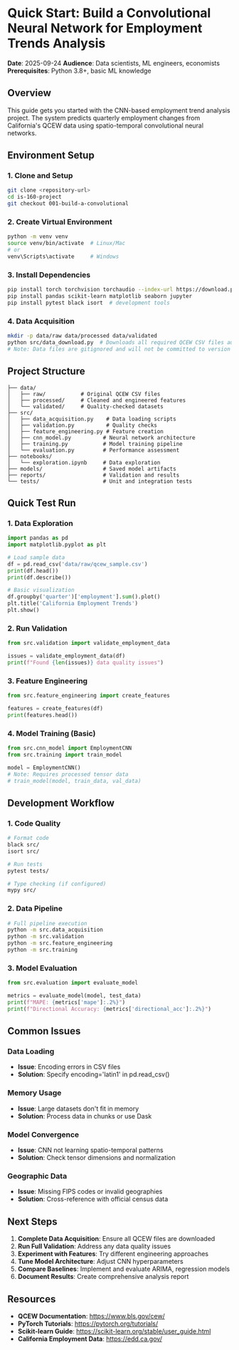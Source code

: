 # Quick Start: Build a Convolutional Neural Network for Employment Trends Analysis

**Date**: 2025-09-24
**Audience**: Data scientists, ML engineers, economists
**Prerequisites**: Python 3.8+, basic ML knowledge

## Overview
This guide gets you started with the CNN-based employment trend analysis project. The system predicts quarterly employment changes from California's QCEW data using spatio-temporal convolutional neural networks.

## Environment Setup

### 1. Clone and Setup
```bash
git clone <repository-url>
cd is-160-project
git checkout 001-build-a-convolutional
```

### 2. Create Virtual Environment
```bash
python -m venv venv
source venv/bin/activate  # Linux/Mac
# or
venv\Scripts\activate     # Windows
```

### 3. Install Dependencies
```bash
pip install torch torchvision torchaudio --index-url https://download.pytorch.org/whl/cpu
pip install pandas scikit-learn matplotlib seaborn jupyter
pip install pytest black isort  # development tools
```

### 4. Data Acquisition
```bash
mkdir -p data/raw data/processed data/validated
python src/data_download.py  # Downloads all required QCEW CSV files automatically
# Note: Data files are gitignored and will not be committed to version control
```

## Project Structure
```
├── data/
│   ├── raw/           # Original QCEW CSV files
│   ├── processed/     # Cleaned and engineered features
│   └── validated/     # Quality-checked datasets
├── src/
│   ├── data_acquisition.py    # Data loading scripts
│   ├── validation.py          # Quality checks
│   ├── feature_engineering.py # Feature creation
│   ├── cnn_model.py          # Neural network architecture
│   ├── training.py           # Model training pipeline
│   └── evaluation.py         # Performance assessment
├── notebooks/
│   └── exploration.ipynb     # Data exploration
├── models/                   # Saved model artifacts
├── reports/                  # Validation and results
└── tests/                    # Unit and integration tests
```

## Quick Test Run

### 1. Data Exploration
```python
import pandas as pd
import matplotlib.pyplot as plt

# Load sample data
df = pd.read_csv('data/raw/qcew_sample.csv')
print(df.head())
print(df.describe())

# Basic visualization
df.groupby('quarter')['employment'].sum().plot()
plt.title('California Employment Trends')
plt.show()
```

### 2. Run Validation
```python
from src.validation import validate_employment_data

issues = validate_employment_data(df)
print(f"Found {len(issues)} data quality issues")
```

### 3. Feature Engineering
```python
from src.feature_engineering import create_features

features = create_features(df)
print(features.head())
```

### 4. Model Training (Basic)
```python
from src.cnn_model import EmploymentCNN
from src.training import train_model

model = EmploymentCNN()
# Note: Requires processed tensor data
# train_model(model, train_data, val_data)
```

## Development Workflow

### 1. Code Quality
```bash
# Format code
black src/
isort src/

# Run tests
pytest tests/

# Type checking (if configured)
mypy src/
```

### 2. Data Pipeline
```bash
# Full pipeline execution
python -m src.data_acquisition
python -m src.validation
python -m src.feature_engineering
python -m src.training
```

### 3. Model Evaluation
```python
from src.evaluation import evaluate_model

metrics = evaluate_model(model, test_data)
print(f"MAPE: {metrics['mape']:.2%}")
print(f"Directional Accuracy: {metrics['directional_acc']:.2%}")
```

## Common Issues

### Data Loading
- **Issue**: Encoding errors in CSV files
- **Solution**: Specify encoding='latin1' in pd.read_csv()

### Memory Usage
- **Issue**: Large datasets don't fit in memory
- **Solution**: Process data in chunks or use Dask

### Model Convergence
- **Issue**: CNN not learning spatio-temporal patterns
- **Solution**: Check tensor dimensions and normalization

### Geographic Data
- **Issue**: Missing FIPS codes or invalid geographies
- **Solution**: Cross-reference with official census data

## Next Steps

1. **Complete Data Acquisition**: Ensure all QCEW files are downloaded
2. **Run Full Validation**: Address any data quality issues
3. **Experiment with Features**: Try different engineering approaches
4. **Tune Model Architecture**: Adjust CNN hyperparameters
5. **Compare Baselines**: Implement and evaluate ARIMA, regression models
6. **Document Results**: Create comprehensive analysis report

## Resources

- **QCEW Documentation**: https://www.bls.gov/cew/
- **PyTorch Tutorials**: https://pytorch.org/tutorials/
- **Scikit-learn Guide**: https://scikit-learn.org/stable/user_guide.html
- **California Employment Data**: https://edd.ca.gov/